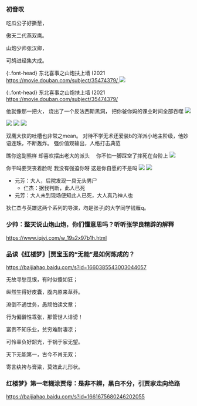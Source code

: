 ### 初音叹

吃瓜公子好撕葱，

傲天二代燕双鹰。

山炮少帅张汉卿，

可鸪进经集大成。

{:.font-head}
东北喜事之山炮扶上墙 (2021
<br>[
https://movie.douban.com/subject/35474379/
](
https://movie.douban.com/subject/35474379/
)
![](http://img1.doubanio.com/view/photo/l/public/p2652569168.jpg)

{:.font-head}
东北喜事之山炮扶上墙 (2021
<br>[
https://movie.douban.com/subject/35474379/
](
https://movie.douban.com/subject/35474379/
)

他就像那一把火，
烧出了一个反法西斯黑洞，
把你爸你妈的课业时间全部吞噬
![](http://5b0988e595225.cdn.sohucs.com/images/20190507/5e7ef25ed1b94baeb2e0bc2f3ab46330.jpeg)

![](http://5b0988e595225.cdn.sohucs.com/images/20190507/ac52a6deed18421999f4faa7d766bb5f.jpeg)
![](http://5b0988e595225.cdn.sohucs.com/images/20190507/8845191f7280445d9c89f8ddbfc8104f.jpeg)
![](http://5b0988e595225.cdn.sohucs.com/images/20190507/855dc52fd4a0470a8a821cf1eaef3af2.jpeg)

双鹰大侠的吐槽也非常之mean。
对待不学无术还爱装b的洋派小地主阶级，他妙语连珠，不断轰炸。
强价值观输出，人格打击典范

瞧你这副熊样
却喜欢摆出老大的派头
　你不怕一脚踩空了摔死在台阶上
![](http://5b0988e595225.cdn.sohucs.com/images/20190507/dcc2ffc86fd24704b19f32aea62f8573.jpeg)

你干吗要哭丧着脸呢
我没有强迫你呀
这是你自愿的不是吗
![](http://5b0988e595225.cdn.sohucs.com/images/20190507/5240381d05d6450d93a75a9a90c25426.jpeg)
![](http://5b0988e595225.cdn.sohucs.com/images/20190507/9bc3024a9a4f47119bfa2e1a8afc5a95.jpeg)

- 元芳：大人，后院发现一具无头男尸
  - 仁杰：据我判断，此人已死
- 元芳：大人未到现场便知此人已死，大人真乃神人也

狄仁杰与英雄这两个系列的导演，均是张子j的大学同学钱雁q。

### 少帅：整天说山炮山炮，你们懂意思吗？听听张学良精辟的解释
https://www.iqiyi.com/w_19s2x97b1h.html

### 品读《红楼梦》|贾宝玉的“无能”是如何炼成的？
https://baijiahao.baidu.com/s?id=1660385543003044057

无故寻愁觅恨，有时似傻如狂；

纵然生得好皮囊，腹内原来草莽。

潦倒不通世务，愚顽怕读文章；

行为偏僻性乖张，那管世人诽谤！

富贵不知乐业，贫穷难耐凄凉；

可怜辜负好韶光，于锅于家无望。

天下无能第一，古今不肖无双；

寄言纨袴与膏粱，莫效此儿形状。

### 红楼梦》第一老糊涂贾母：是非不辨，黑白不分，引贾家走向绝路
https://baijiahao.baidu.com/s?id=1661675680246202055
